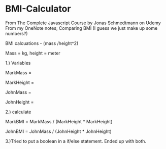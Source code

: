 # BMI-Calculator
From The Complete Javascript Course by Jonas Schmedtmann on Udemy
From my OneNote notes;
Comparing BMI (I guess we just make up some numbers?) 

BMI calcuations - (mass /height^2)  

 

Mass = kg, height = meter 

 

1.) Variables 

MarkMass = 

MarkHeight = 

JohnMass =  

JohnHeight = 

 

2.) calculate 

 

MarkBMI = MarkMass / (MarkHeight * MarkHeight) 

JohnBMI = JohnMass / (JohnHeight * JohnHeight) 

 

 

3.)Tried to put a boolean in a if/else statement. Ended up with both.
